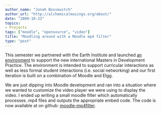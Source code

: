 ```yaml
---
author_name: "Jonah Bossewitch"
author_url: "http://alchemicalmusings.org/about/"
date: "2009-10-23"
topics: 
- Projects
tags: ["moodle", "opensource", "video"]
title: "Moodling around with a Moodle mp4 filter"
type: "post"
---
```


<p>This semester we partnered with the Earth Institute and launched <a href="http://ccnmtl.columbia.edu/portfolio/political_science_and_social_policy/mdp.html">an environment</a> to support the new international Masters in Development Practice.  The environment is intended to support curricular interactions as well as less formal student interactions (i.e. social networking) and our first iteration is built on a combination of Moodle and Elgg.</p>

<p>We are just dipping into Moodle development and ran into a situation where we wanted to customize the video player we were using to display the video. I ended up writing a small moodle filter which automatically processes .mp4 files and outputs the appropriate embed code.  The code is now available at on github: <a href="http://github.com/ccnmtl/moodle-mp4filter">moodle-mp4filter</a>.</p>
